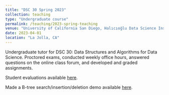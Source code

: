 ```yaml
---
title: "DSC 30 Spring 2023"
collection: teaching
type: "Undergraduate course"
permalink: /teaching/2023-spring-teaching
venue: "University of California San Diego, Halıcıoğlu Data Science Institute"
date: 2023-04-01
location: "La Jolla, CA"
---
```


Undergraduate tutor for DSC 30: Data Structures and Algorithms for Data Science. Proctored exams, conducted weekly office hours, answered questions on the online class forum, and developed and graded assignments.

Student evaluations available <a href='files/dsc30sp23.pdf' target="_blank">here</a>.

Made a B-tree search/insertion/deletion demo available <a href='https://dsc30-btree.github.io' target="_blank">here</a>.
